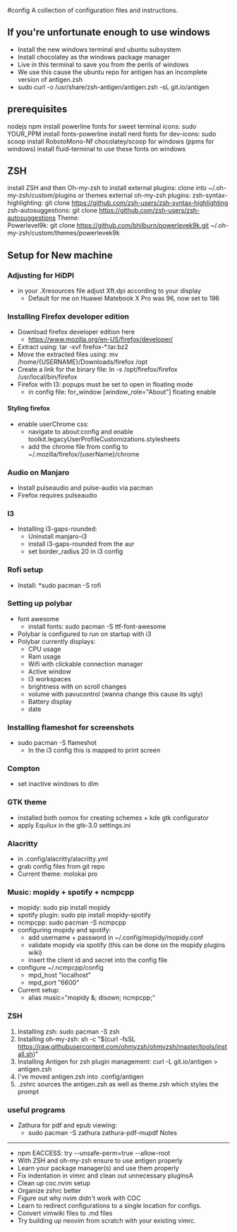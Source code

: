 #config
A collection of configuration files and instructions.

## If you're unfortunate enough to use windows
* Install the new windows terminal and ubuntu subsystem
* Install chocolatey as the windows package manager
* Live in this terminal to save you from the perils of windows
* We use this cause the ubuntu repo for antigen has an incomplete version of antigen.zsh
* sudo curl -o /usr/share/zsh-antigen/antigen.zsh -sL git.io/antigen

## prerequisites
nodejs
npm
install powerline fonts for sweet terminal icons: sudo YOUR_PPM install fonts-powerline
install nerd fonts for dev-icons: sudo scoop install RobotoMono-Nf
chocolatey/scoop for windows (ppms for windows)
install fluid-terminal to use these fonts on windows

## ZSH
install ZSH and then Oh-my-zsh
to install external plugins:
    clone into ~/.oh-my-zsh/custom/plugins or themes
external oh-my-zsh plugins:
    zsh-syntax-highlighting: git clone https://github.com/zsh-users/zsh-syntax-highlighting
    zsh-autosuggestions: git clone https://github.com/zsh-users/zsh-autosuggestions
Theme:    
    Powerlevel9k: git clone https://github.com/bhilburn/powerlevek9k.git ~/.oh-my-zsh/custom/themes/powerlevek9k

## Setup for New machine

### Adjusting for HiDPI
* in your .Xresources file adjust Xft.dpi according to your display
    * Default for me on Huawei Matebook X Pro was 96, now set to 196

### Installing Firefox developer edition
* Download firefox developer edition here
    * https://www.mozilla.org/en-US/firefox/developer/
* Extract using: tar -xvf firefox-*.tar.bz2
* Move the extracted files using: mv /home/{USERNAME}/Downloads/firefox /opt
* Create a link for the binary file: ln -s /opt/firefox/firefox /usr/local/bin/firefox
* Firefox with I3: popups must be set to open in floating mode
    * in config file: for_window [window_role="About"] floating enable
#### Styling firefox
* enable userChrome css:
    * navigate to about:config and enable toolkit.legacyUserProfileCustomizations.stylesheets
    * add the chrome file from config to ~/.mozilla/firefox/{userName}/chrome

### Audio on Manjaro
* Install pulseaudio and pulse-audio via pacman
* Firefox requires pulseaudio

### I3 
* Installing i3-gaps-rounded:
    * Uninstall manjaro-i3
    * install i3-gaps-rounded from the aur
    * set border_radius 20 in i3 config
### Rofi setup
* Install: *sudo pacman -S rofi

### Setting up polybar
* font awesome
    * install fonts: sudo pacman -S ttf-font-awesome
* Polybar is configured to run on startup with i3
* Polybar currently displays:
    * CPU usage
    * Ram usage
    * Wifi with clickable connection manager
    * Active window
    * I3 workspaces
    * brightness with on scroll changes
    * volume with pavucontrol (wanna change this cause its ugly)
    * Battery display
    * date
### Installing flameshot for screenshots
* sudo pacman -S flameshot
    * In the i3 config this is mapped to print screen
### Compton
* set inactive windows to dim
### GTK theme
* installed both oomox for creating schemes + kde gtk configurator
* apply Equilux in the gtk-3.0 settings.ini
### Alacritty
* in .config/alacritty/alacritty.yml
* grab config files from git repo
* Current theme: molokai pro
### Music: mopidy + spotify + ncmpcpp
* mopidy: sudo pip install mopidy 
* spotify plugin: sudo pip install mopidy-spotify
* ncmpcpp: sudo pacman -S ncmpcpp
* configuring mopidy and spotify:
    * add username + password in ~/.config/mopidy/mopidy.conf
    * validate mopidy via spotify (this can be done on the mopidy plugins wiki)
    * insert the client id and secret into the config file
* configure ~/.ncmpcpp/config
    * mpd_host "localhost"
    * mpd_port "6600"
* Current setup:
    * alias music="mopidy &; disown; ncmpcpp;"
### ZSH
1. Installing zsh: sudo pacman -S zsh
2. Installing oh-my-zsh:
    sh -c "$(curl -fsSL https://raw.githubusercontent.com/ohmyzsh/ohmyzsh/master/tools/install.sh)"
3. Installing Antigen for zsh plugin management:
    curl -L git.io/antigen > antigen.zsh
4. I've moved antigen.zsh into .config/antigen
5. .zshrc sources the antigen.zsh as well as theme.zsh which styles the prompt
### useful programs
* Zathura for pdf and epub viewing:
    * sudo pacman -S zathura zathura-pdf-mupdf
Notes
-----
* npm EACCESS: try --unsafe-perm=true --allow-root
* With ZSH and oh-my-zsh ensure to use antigen properly
* Learn your package manager(s) and use them properly
* Fix indentation in vimrc and clean out unnecessary pluginsA
* Clean up coc.nvim setup
* Organize zshrc better
* Figure out why nvim didn't work with COC
* Learn to redirect configurations to a single location for configs.
* Convert vimwiki files to .md files
* Try building up neovim from scratch with your existing vimrc.
